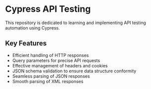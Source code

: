 # Cypress API Testing

This repository is dedicated to learning and implementing API testing automation using Cypress.

## Key Features

- Efficient handling of HTTP responses
- Query parameters for precise API requests
- Effective management of headers and cookies
- JSON schema validation to ensure data structure conformity
- Seamless parsing of JSON responses
- Smooth parsing of XML responses
